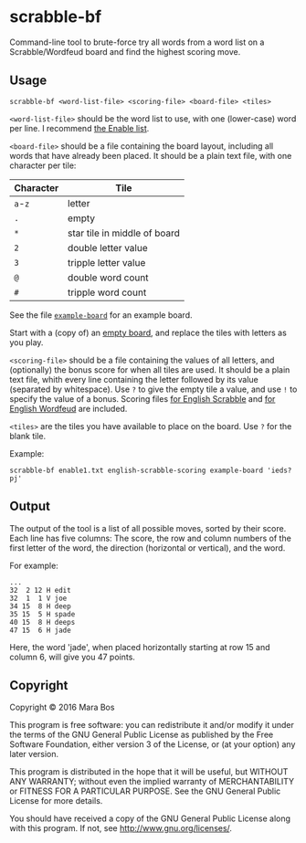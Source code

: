 # scrabble-bf

Command-line tool to brute-force try all words from a word list on a
Scrabble/Wordfeud board and find the highest scoring move.

## Usage

    scrabble-bf <word-list-file> <scoring-file> <board-file> <tiles>

`<word-list-file>` should be the word list to use, with one (lower-case) word
per line. I recommend [the Enable list][1].

[1]: http://www.puzzlers.org/pub/wordlists/enable1.txt

`<board-file>` should be a file containing the board layout, including all words
that have already been placed. It should be a plain text file, with one
character per tile:

| Character | Tile                         |
| --------- | ---------------------------- |
| `a`-`z`   | letter                       |
| `.`       | empty                        |
| `*`       | star tile in middle of board |
| `2`       | double letter value          |
| `3`       | tripple letter value         |
| `@`       | double word count            |
| `#`       | tripple word count           |

See the file [`example-board`](example-board) for an example board.

Start with a (copy of) an [empty board](empty-scrabble-board), and replace the
tiles with letters as you play.

`<scoring-file>` should be a file containing the values of all letters, and
(optionally) the bonus score for when all tiles are used. It should be a plain
text file, whith every line containing the letter followed by its value
(separated by whitespace). Use `?` to give the empty tile a value, and use `!`
to specify the value of a bonus. Scoring files [for English Scrabble][2] and
[for English Wordfeud][3] are included.

[2]: english-scrabble-scoring
[3]: english-wordfeud-scoring

`<tiles>` are the tiles you have available to place on the board. Use `?` for
the blank tile.

Example:

    scrabble-bf enable1.txt english-scrabble-scoring example-board 'ieds?pj'

## Output

The output of the tool is a list of all possible moves, sorted by their score.
Each line has five columns: The score, the row and column numbers of the first
letter of the word, the direction (horizontal or vertical), and the word.

For example:

    ...
    32  2 12 H edit
    32  1  1 V joe
    34 15  8 H deep
    35 15  5 H spade
    40 15  8 H deeps
    47 15  6 H jade

Here, the word 'jade', when placed horizontally starting at row 15 and column 6,
will give you 47 points.

## Copyright

Copyright &copy; 2016 Mara Bos

This program is free software: you can redistribute it and/or modify
it under the terms of the GNU General Public License as published by
the Free Software Foundation, either version 3 of the License, or
(at your option) any later version.

This program is distributed in the hope that it will be useful,
but WITHOUT ANY WARRANTY; without even the implied warranty of
MERCHANTABILITY or FITNESS FOR A PARTICULAR PURPOSE.  See the
GNU General Public License for more details.

You should have received a copy of the GNU General Public License
along with this program.  If not, see http://www.gnu.org/licenses/.
